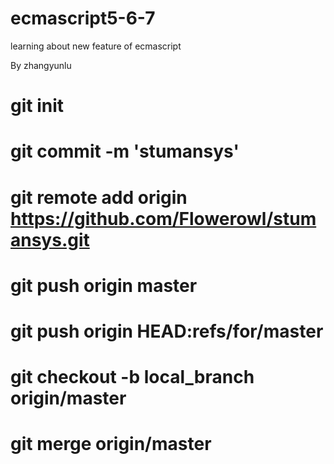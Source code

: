 # ecmascript5-6-7
learning about new feature of ecmascript

By zhangyunlu

# git init
# git commit -m 'stumansys'
# git remote add origin https://github.com/Flowerowl/stumansys.git
# git push origin master

# git push origin HEAD:refs/for/master
# git checkout -b local_branch origin/master
# git merge origin/master
